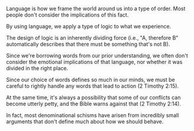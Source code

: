 
Language is how we frame the world around us into a type of order. Most people don't consider the implications of this fact.

By using language, we apply a type of logic to what we experience.

The design of logic is an inherently dividing force (i.e., "A, therefore B" automatically describes that there must be something that's not B).

Since we're borrowing words from our prior understanding, we often don't consider the emotional implications of that language, nor whether it was divided in the right place.

Since our choice of words defines so much in our minds, we must be careful to rightly handle any words that lead to action (2 Timothy 2:15).

At the same time, it's always a possibility that some of our conflicts can become utterly petty, and the Bible warns against that (2 Timothy 2:14).

In fact, most denominational schisms have arisen from incredibly small arguments that don't define much about how we should behave.
